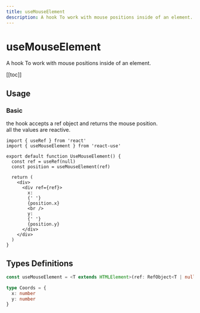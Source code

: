 ```yaml
---
title: useMouseElement
description: A hook To work with mouse positions inside of an element.
---
```


# useMouseElement

A hook To work with mouse positions inside of an element.

[[toc]]

## Usage

### Basic

the hook accepts a ref object and returns the mouse position.
<br />
all the values are reactive.

```tsx
import { useRef } from 'react'
import { useMouseElement } from 'react-use'

export default function UseMouseElement() {
  const ref = useRef(null)
  const position = useMouseElement(ref)

  return (
    <div>
      <div ref={ref}>
        x:
        {' '}
        {position.x}
        <br />
        y:
        {' '}
        {position.y}
      </div>
    </div>
  )
}
```

<div>
<div ref="demo"></div>
</div>

## Types Definitions

```ts
const useMouseElement = <T extends HTMLElement>(ref: RefObject<T | null>): Readonly<Coords>

type Coords = {
  x: number
  y: number
}
```

<script setup>
import { createElement } from 'react'
import { createRoot } from 'react-dom/client'
import { ref, onMounted } from 'vue'
import UseMouseElement from './use-mouse-element.tsx'

const demo = ref()

onMounted(() => {
  const root = createRoot(demo.value)
  root.render(createElement(UseMouseElement, {}, null))
})

</script>
